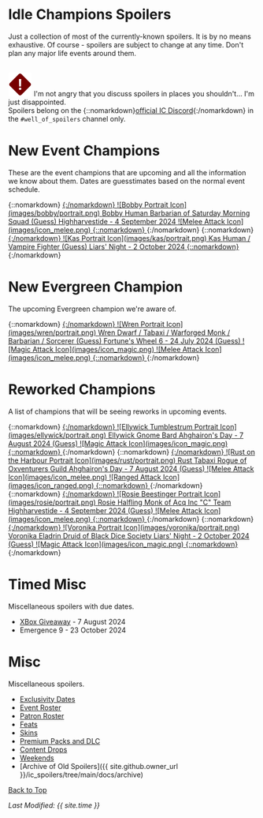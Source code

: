 # Idle Champions Spoilers

Just a collection of most of the currently-known spoilers. It is by no means exhaustive. Of course - spoilers are subject to change at any time. Don't plan any major life events around them.

<br/><span class="spoilerWarningRow">
<span class="spoilerWarningIcon">![Warning Icon](images/general/warning.png)</span>
<span class="spoilerWarning">I'm not angry that you discuss spoilers in places you shouldn't... I'm just disappointed.<br/>Spoilers belong on the {::nomarkdown}<a href="https://discord.gg/idlechampions" target="_blank">official IC Discord</a>{:/nomarkdown} in the `#well_of_spoilers` channel only.</span>
</span>

# New Event Champions

These are the event champions that are upcoming and all the information we know about them. Dates are guesstimates based on the normal event schedule.

<span class="indexChampionTableColumn">
{::nomarkdown}
<a href="bobby.html">
{:/nomarkdown}
    <span class="indexChampionTableRow">
        <span class="indexChampionTableIcon">
            ![Bobby Portrait Icon](images/bobby/portrait.png)
        </span>
        <span class="indexChampionTableInfo">
            <span class="indexChampionTableChampion">
                Bobby
            </span>
            <span class="indexChampionTableEvent">
                <span class="indexChampionTableNoLink">Human Barbarian of Saturday Morning Squad (Guess)</span>
            </span>
            <span class="indexChampionTableEvent">
                <span class="indexChampionTableNoLink">Highharvestide - 4 September 2024</span>
            </span>
        </span>
        <span class="indexChampionTableAttack">
            ![Melee Attack Icon](images/icon_melee.png)
        </span>
    </span>
{::nomarkdown}
</a>
{:/nomarkdown}
{::nomarkdown}
<a href="kas.html">
{:/nomarkdown}
    <span class="indexChampionTableRow">
        <span class="indexChampionTableIcon">
            ![Kas Portrait Icon](images/kas/portrait.png)
        </span>
        <span class="indexChampionTableInfo">
            <span class="indexChampionTableChampion">
                Kas
            </span>
            <span class="indexChampionTableEvent">
                <span class="indexChampionTableNoLink">Human / Vampire Fighter (Guess)</span>
            </span>
            <span class="indexChampionTableEvent">
                <span class="indexChampionTableNoLink">Liars' Night - 2 October 2024</span>
            </span>
        </span>
    </span>
{::nomarkdown}
</a>
{:/nomarkdown}
</span>

# New Evergreen Champion

The upcoming Evergreen champion we're aware of.

<span class="indexChampionTableColumn">
{::nomarkdown}
<a href="wren.html">
{:/nomarkdown}
    <span class="indexChampionTableRow">
        <span class="indexChampionTableIcon">
            ![Wren Portrait Icon](images/wren/portrait.png)
        </span>
        <span class="indexChampionTableInfo">
            <span class="indexChampionTableChampion">
                Wren
            </span>
            <span class="indexChampionTableEvent">
                <span class="indexChampionTableNoLink">Dwarf / Tabaxi / Warforged Monk / Barbarian / Sorcerer (Guess)</span>
            </span>
            <span class="indexChampionTableEvent">
                <span class="indexChampionTableNoLink">Fortune's Wheel 6 - 24 July 2024 (Guess)</span>
            </span>
        </span>
        <span class="indexChampionTableAttack">
            ![Magic Attack Icon](images/icon_magic.png)
            ![Melee Attack Icon](images/icon_melee.png)
        </span>
    </span>
{::nomarkdown}
</a>
{:/nomarkdown}
</span>

# Reworked Champions

A list of champions that will be seeing reworks in upcoming events.

<span class="indexChampionTableColumn">
{::nomarkdown}
<a href="ellywick.html">
{:/nomarkdown}
    <span class="indexChampionTableRow">
        <span class="indexChampionTableIcon">
            ![Ellywick Tumblestrum Portrait Icon](images/ellywick/portrait.png)
        </span>
        <span class="indexChampionTableInfo">
            <span class="indexChampionTableChampion">
                Ellywick
            </span>
            <span class="indexChampionTableEvent">
                <span class="indexChampionTableNoLink">Gnome Bard</span>
            </span>
            <span class="indexChampionTableEvent">
                <span class="indexChampionTableNoLink">Ahghairon's Day - 7 August 2024 (Guess)</span>
            </span>
        </span>
        <span class="indexChampionTableAttack">
            ![Magic Attack Icon](images/icon_magic.png)
        </span>
    </span>
{::nomarkdown}
</a>
{:/nomarkdown}
{::nomarkdown}
<a href="rust.html">
{:/nomarkdown}
    <span class="indexChampionTableRow">
        <span class="indexChampionTableIcon">
            ![Rust on the Harbour Portrait Icon](images/rust/portrait.png)
        </span>
        <span class="indexChampionTableInfo">
            <span class="indexChampionTableChampion">
                Rust
            </span>
            <span class="indexChampionTableEvent">
                <span class="indexChampionTableNoLink">Tabaxi Rogue of Oxventurers Guild</span>
            </span>
            <span class="indexChampionTableEvent">
                <span class="indexChampionTableNoLink">Ahghairon's Day - 7 August 2024 (Guess)</span>
            </span>
        </span>
        <span class="indexChampionTableAttack">
            ![Melee Attack Icon](images/icon_melee.png)
            ![Ranged Attack Icon](images/icon_ranged.png)
        </span>
    </span>
{::nomarkdown}
</a>
{:/nomarkdown}
{::nomarkdown}
<a href="rosie.html">
{:/nomarkdown}
    <span class="indexChampionTableRow">
        <span class="indexChampionTableIcon">
            ![Rosie Beestinger Portrait Icon](images/rosie/portrait.png)
        </span>
        <span class="indexChampionTableInfo">
            <span class="indexChampionTableChampion">
                Rosie
            </span>
            <span class="indexChampionTableEvent">
                <span class="indexChampionTableNoLink">Halfling Monk of Acq Inc "C" Team</span>
            </span>
            <span class="indexChampionTableEvent">
                <span class="indexChampionTableNoLink">Highharvestide - 4 September 2024 (Guess)</span>
            </span>
        </span>
        <span class="indexChampionTableAttack">
            ![Melee Attack Icon](images/icon_melee.png)
        </span>
    </span>
{::nomarkdown}
</a>
{:/nomarkdown}
{::nomarkdown}
<a href="voronika.html">
{:/nomarkdown}
    <span class="indexChampionTableRow">
        <span class="indexChampionTableIcon">
            ![Voronika Portrait Icon](images/voronika/portrait.png)
        </span>
        <span class="indexChampionTableInfo">
            <span class="indexChampionTableChampion">
                Voronika
            </span>
            <span class="indexChampionTableEvent">
                <span class="indexChampionTableNoLink">Eladrin Druid of Black Dice Society</span>
            </span>
            <span class="indexChampionTableEvent">
                <span class="indexChampionTableNoLink">Liars' Night - 2 October 2024 (Guess)</span>
            </span>
        </span>
        <span class="indexChampionTableAttack">
            ![Magic Attack Icon](images/icon_magic.png)
        </span>
    </span>
{::nomarkdown}
</a>
{:/nomarkdown}
</span>

# Timed Misc

Miscellaneous spoilers with due dates.

* [XBox Giveaway](xbox_giveaway_laezel.md) - 7 August 2024
* Emergence 9 - 23 October 2024

# Misc

Miscellaneous spoilers.

* [Exclusivity Dates](exclusivitydates.md)
* [Event Roster](event_roster.md)
* [Patron Roster](patron_roster.md)
* [Feats](feats.md)
* [Skins](skins.md)
* [Premium Packs and DLC](premium.md)
* [Content Drops](contentdrops.md)
* [Weekends](weekends.md)
* [Archive of Old Spoilers]({{ site.github.owner_url }}/ic_spoilers/tree/main/docs/archive)

[Back to Top](#top)

*Last Modified: {{ site.time }}*